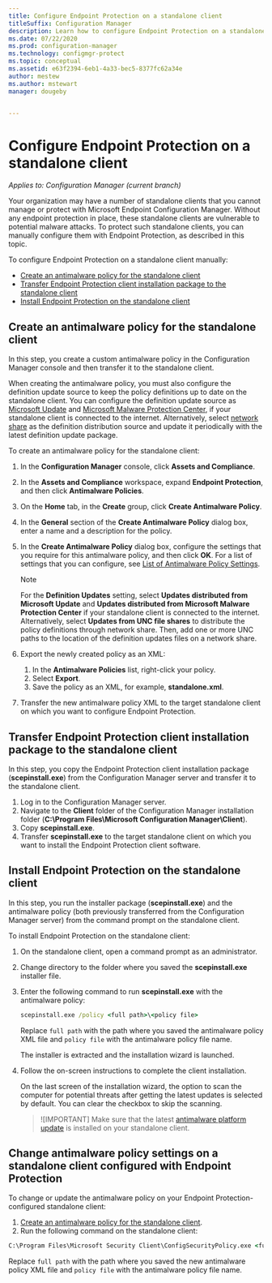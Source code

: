 ```yaml
---
title: Configure Endpoint Protection on a standalone client
titleSuffix: Configuration Manager
description: Learn how to configure Endpoint Protection on a standalone client.
ms.date: 07/22/2020
ms.prod: configuration-manager
ms.technology: configmgr-protect
ms.topic: conceptual
ms.assetid: e63f2394-6eb1-4a33-bec5-8377fc62a34e
author: mestew
ms.author: mstewart
manager: dougeby


---
```


# Configure Endpoint Protection on a standalone client

*Applies to: Configuration Manager (current branch)*

Your organization may have a number of standalone clients that you cannot manage or protect with Microsoft Endpoint Configuration Manager. Without any endpoint protection in place, these standalone clients are vulnerable to potential malware attacks. To protect such standalone clients, you can manually configure them with Endpoint Protection, as described in this topic.

To configure Endpoint Protection on a standalone client manually:

- [Create an antimalware policy for the standalone client](#create-an-antimalware-policy-for-the-standalone-client)
- [Transfer Endpoint Protection client installation package to the standalone client](#transfer-endpoint-protection-client-installation-package-to-the-standalone-client)
- [Install Endpoint Protection on the standalone client](#install-endpoint-protection-on-the-standalone-client)

## Create an antimalware policy for the standalone client

In this step, you create a custom antimalware policy in the Configuration Manager console and then transfer it to the standalone client.

When creating the antimalware policy, you must also configure the definition update source to keep the policy definitions up to date on the standalone client. You can configure the definition update source as [Microsoft Update](endpoint-definitions-microsoft-updates.md) and [Microsoft Malware Protection Center](endpoint-definitions-protection-center.md), if your standalone client is connected to the internet. Alternatively, select [network share](endpoint-definitions-network.md) as the definition distribution source and update it periodically with the latest definition update package. 

To create an antimalware policy for the standalone client:

1. In the **Configuration Manager** console, click **Assets and Compliance**.
2. In the **Assets and Compliance** workspace, expand **Endpoint Protection**, and then click **Antimalware Policies**.
3. On the **Home** tab, in the **Create** group, click **Create Antimalware Policy**.
4. In the **General** section of the **Create Antimalware Policy** dialog box, enter a name and a description for the policy.
5. In the **Create Antimalware Policy** dialog box, configure the settings that you require for this antimalware policy, and then click **OK**. For a list of settings that you can configure, see [List of Antimalware Policy Settings](endpoint-antimalware-policies.md#list-of-antimalware-policy-settings).
    > [!NOTE]
    > For the **Definition Updates** setting, select **Updates distributed from Microsoft Update** and **Updates distributed from Microsoft Malware Protection Center** if your standalone client is connected to the internet.  
    > Alternatively, select **Updates from UNC file shares** to distribute the policy definitions through network share. Then, add one or more UNC paths to the location of the definition updates files on a network share.

6. Export the newly created policy as an XML:
    1. In the **Antimalware Policies** list, right-click your policy.
    1. Select **Export**.
    1. Save the policy as an XML, for example, **standalone.xml**.
7. Transfer the new antimalware policy XML to the target standalone client on which you want to configure Endpoint Protection.

## Transfer Endpoint Protection client installation package to the standalone client

In this step, you copy the Endpoint Protection client installation package (**scepinstall.exe**) from the Configuration Manager server and transfer it to the standalone client.

1. Log in to the Configuration Manager server.
2. Navigate to the **Client** folder of the Configuration Manager installation folder (**C:\Program Files\Microsoft Configuration Manager\Client**).
3. Copy **scepinstall.exe**.
4. Transfer **scepinstall.exe** to the target standalone client on which you want to install the Endpoint Protection client software.

## Install Endpoint Protection on the standalone client
In this step, you run the installer package (**scepinstall.exe**) and the antimalware policy (both previously transferred from the Configuration Manager server) from the command prompt on the standalone client.

To install Endpoint Protection on the standalone client:

1. On the standalone client, open a command prompt as an administrator.
2. Change directory to the folder where you saved the **scepinstall.exe** installer file.
3. Enter the following command to run **scepinstall.exe** with the antimalware policy:

    ```cmd
    scepinstall.exe /policy <full path>\<policy file>
    ```

    Replace `full path` with the path where you saved the antimalware policy XML file and `policy file` with the antimalware policy file name.
 
    The installer is extracted and the installation wizard is launched.

4. Follow the on-screen instructions to complete the client installation.

    On the last screen of the installation wizard, the option to scan the computer for potential threats after getting the latest updates is selected by default. You can clear the checkbox to skip the scanning.

    > ![IMPORTANT]
    > Make sure that the latest [antimalware platform update](https://support.microsoft.com/help/3209361/january-2017-anti-malware-platform-update-for-endpoint-protection-clie) is installed on your standalone client.

## Change antimalware policy settings on a standalone client configured with Endpoint Protection

To change or update the antimalware policy on your Endpoint Protection-configured standalone client: 

1. [Create an antimalware policy for the standalone client](#create-an-antimalware-policy-for-the-standalone-client).
2. Run the following command on the standalone client:

```cmd
C:\Program Files\Microsoft Security Client\ConfigSecurityPolicy.exe <full path>\<policy file>
```

Replace `full path` with the path where you saved the new antimalware policy XML file and `policy file` with the antimalware policy file name.
